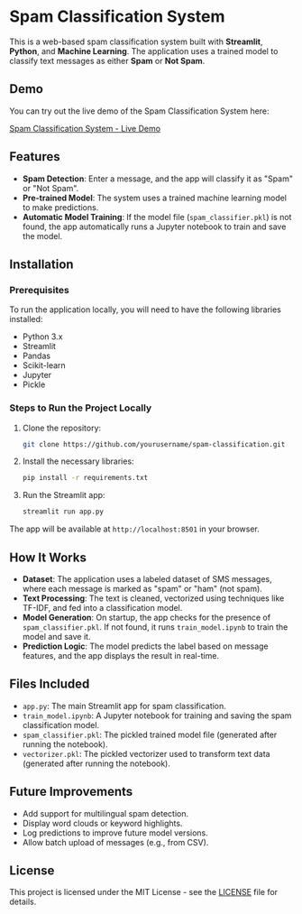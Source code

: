 # Spam Classification System

This is a web-based spam classification system built with **Streamlit**, **Python**, and **Machine Learning**. The application uses a trained model to classify text messages as either **Spam** or **Not Spam**.

## Demo

You can try out the live demo of the Spam Classification System here:

[Spam Classification System - Live Demo](https://aryansachan12-spam-classification-app-9blpcn.streamlit.app/)

## Features

- **Spam Detection**: Enter a message, and the app will classify it as "Spam" or "Not Spam".
- **Pre-trained Model**: The system uses a trained machine learning model to make predictions.
- **Automatic Model Training**: If the model file (`spam_classifier.pkl`) is not found, the app automatically runs a Jupyter notebook to train and save the model.

## Installation

### Prerequisites

To run the application locally, you will need to have the following libraries installed:

- Python 3.x  
- Streamlit  
- Pandas  
- Scikit-learn  
- Jupyter  
- Pickle  

### Steps to Run the Project Locally

1. Clone the repository:
    ```bash
    git clone https://github.com/yourusername/spam-classification.git
    ```

2. Install the necessary libraries:
    ```bash
    pip install -r requirements.txt
    ```

3. Run the Streamlit app:
    ```bash
    streamlit run app.py
    ```

The app will be available at `http://localhost:8501` in your browser.

## How It Works

- **Dataset**: The application uses a labeled dataset of SMS messages, where each message is marked as "spam" or "ham" (not spam).
- **Text Processing**: The text is cleaned, vectorized using techniques like TF-IDF, and fed into a classification model.
- **Model Generation**: On startup, the app checks for the presence of `spam_classifier.pkl`. If not found, it runs `train_model.ipynb` to train the model and save it.
- **Prediction Logic**: The model predicts the label based on message features, and the app displays the result in real-time.

## Files Included

- `app.py`: The main Streamlit app for spam classification.
- `train_model.ipynb`: A Jupyter notebook for training and saving the spam classification model.
- `spam_classifier.pkl`: The pickled trained model file (generated after running the notebook).
- `vectorizer.pkl`: The pickled vectorizer used to transform text data (generated after running the notebook).

## Future Improvements

- Add support for multilingual spam detection.
- Display word clouds or keyword highlights.
- Log predictions to improve future model versions.
- Allow batch upload of messages (e.g., from CSV).

## License

This project is licensed under the MIT License - see the [LICENSE](LICENSE) file for details.

